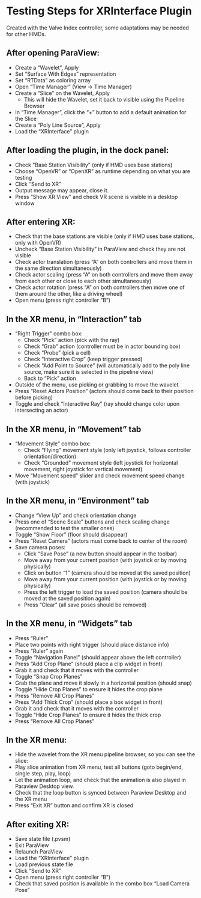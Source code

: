 # Testing Steps for XRInterface Plugin

Created with the Valve Index controller, some adaptations may be needed for other HMDs.

## After opening ParaView:

 - Create a “Wavelet”, Apply
 - Set “Surface With Edges” representation
 - Set “RTData” as coloring array
 - Open “Time Manager” (View -> Time Manager)
 - Create a “Slice” on the Wavelet, Apply
   - This will hide the Wavelet, set it back to visible using the Pipeline Browser
 - In “Time Manager”, click the “+” button to add a default animation for the Slice
 - Create a “Poly Line Source”, Apply
 - Load the “XRInterface” plugin

## After loading the plugin, in the dock panel:

 - Check “Base Station Visibility” (only if HMD uses base stations)
 - Choose “OpenVR” or “OpenXR” as runtime depending on what you are testing
 - Click “Send to XR”
 - Output message may appear, close it.
 - Press “Show XR View” and check VR scene is visible in a desktop window

## After entering XR:

 - Check that the base stations are visible (only if HMD uses base stations, only with OpenVR)
 - Uncheck “Base Station Visibility” in ParaView and check they are not visible
 - Check actor translation (press “A” on both controllers and move them in the same direction simultaneously)
 - Check actor scaling (press “A” on both controllers and move them away from each other or close to each other simultaneously)
 - Check actor rotation (press “A” on both controllers then move one of them around the other, like a driving wheel)
 - Open menu (press right controller “B”)

## In the XR menu, in “Interaction” tab

 - “Right Trigger” combo box:
   - Check “Pick” action (pick with the ray)
   - Check “Grab” action (controller must be in actor bounding box)
   - Check “Probe” (pick a cell)
   - Check “Interactive Crop” (keep trigger pressed)
   - Check “Add Point to Source” (will automatically add to the poly line source, make sure it is selected in the pipeline view)
   - Back to “Pick” action
 - Outside of the menu, use picking or grabbing to move the wavelet
 - Press “Reset Actors Position“ (actors should come back to their position before picking)
 - Toggle and check “Interactive Ray” (ray should change color upon intersecting an actor)

## In the XR menu, in “Movement” tab

 - “Movement Style” combo box:
   - Check “Flying” movement style (only left joystick, follows controller orientation/direction)
   - Check “Grounded” movement style (left joystick for horizontal movement, right joystick for vertical movement)
 - Move “Movement speed” slider and check movement speed change (with joystick)

## In the XR menu, in “Environment” tab

 - Change “View Up” and check orientation change
 - Press one of “Scene Scale” buttons and check scaling change (recommended to test the smaller ones)
 - Toggle “Show Floor” (floor should disappear)
 - Press “Reset Camera” (actors must come back to center of the room)
 - Save camera poses:
   - Click “Save Pose” (a new button should appear in the toolbar)
   - Move away from your current position (with joystick or by moving physically)
   - Click on button “1” (camera should be moved at the saved position)
   - Move away from your current position (with joystick or by moving physically)
   - Press the left trigger to load the saved position (camera should be moved at the saved position again)
   - Press “Clear” (all save poses should be removed)

## In the XR menu, in “Widgets” tab

 - Press “Ruler”
 - Place two points with right trigger (should place distance info)
 - Press “Ruler” again
 - Toggle “Navigation Panel” (should appear above the left controller)
 - Press “Add Crop Plane” (should place a clip widget in front)
 - Grab it and check that it moves with the controller
 - Toggle “Snap Crop Planes”
 - Grab the plane and move it slowly in a horizontal position (should snap)
 - Toggle “Hide Crop Planes” to ensure it hides the crop plane
 - Press “Remove All Crop Planes”
 - Press “Add Thick Crop” (should place a box widget in front)
 - Grab it and check that it moves with the controller
 - Toggle “Hide Crop Planes” to ensure it hides the thick crop
 - Press “Remove All Crop Planes”

## In the XR menu:

  - Hide the wavelet from the XR menu pipeline browser, so you can see the slice:
   - Play slice animation from XR menu, test all buttons (goto begin/end, single step, play, loop)
   - Let the animation loop, and check that the animation is also played in Paraview Desktop view.
   - Check that the loop button is synced between Paraview Desktop and the XR menu
 - Press “Exit XR” button and confirm XR is closed

## After exiting XR:

 - Save state file (.pvsm)
 - Exit ParaView
 - Relaunch ParaView
 - Load the “XRInterface” plugin
 - Load previous state file
 - Click “Send to XR”
 - Open menu (press right controller “B”)
 - Check that saved position is available in the combo box “Load Camera Pose”

